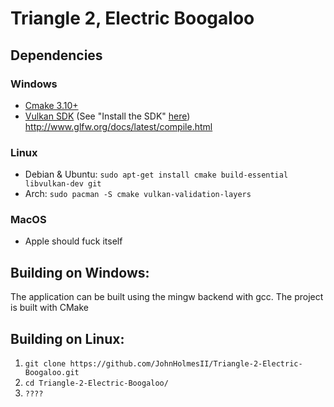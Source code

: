 Triangle 2, Electric Boogaloo
=====

## Dependencies

### Windows
* [Cmake 3.10+](https://www.cmake.org/download/)
* [Vulkan SDK](https://vulkan.lunarg.com/sdk/home) (See "Install the SDK" [here](https://vulkan.lunarg.com/doc/sdk/latest/windows/getting_started.html))
http://www.glfw.org/docs/latest/compile.html

### Linux
* Debian & Ubuntu: `sudo apt-get install cmake build-essential libvulkan-dev git`
* Arch: `sudo pacman -S cmake vulkan-validation-layers`

### MacOS
* Apple should fuck itself

## Building on Windows:

The application can be built using the mingw backend with gcc. The project is built with CMake

## Building on Linux:

1) `git clone https://github.com/JohnHolmesII/Triangle-2-Electric-Boogaloo.git`
2) `cd Triangle-2-Electric-Boogaloo/`
3) `????`
